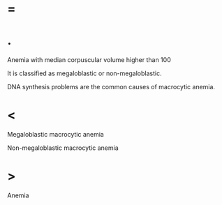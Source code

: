 # =

# .

Anemia with median corpuscular volume higher than 100

It is classified as megaloblastic or non-megaloblastic.

DNA synthesis problems are the common causes of macrocytic anemia.

# <

Megaloblastic macrocytic anemia

Non-megaloblastic macrocytic anemia

# >

Anemia
